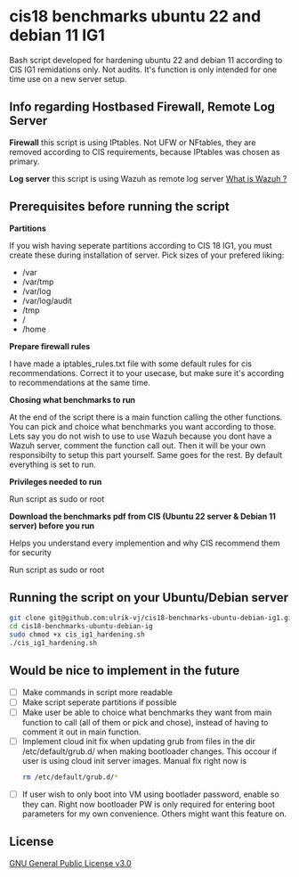 # cis18 benchmarks ubuntu 22 and debian 11 IG1

Bash script developed for hardening ubuntu 22 and debian 11 according to CIS IG1 remidations only. Not audits.
It's function is only intended for one time use on a new server setup.


## Info regarding Hostbased Firewall, Remote Log Server

**Firewall** this script is using IPtables. Not UFW or NFtables, they are removed according to CIS requirements, because IPtables was chosen as primary.

**Log server** this script is using Wazuh as remote log server [What is Wazuh ?](https://documentation.wazuh.com/current/getting-started/architecture.html)

## Prerequisites before running the script

**Partitions**

If you wish having seperate partitions according to CIS 18 IG1, you must create these during installation of server. Pick sizes of your prefered liking:

- /var
- /var/tmp
- /var/log
- /var/log/audit
- /tmp
- /
- /home

**Prepare firewall rules**

I have made a iptables_rules.txt file with some default rules for cis recommendations. Correct it to your usecase, but make sure it's according to recommendations at the same time.

**Chosing what benchmarks to run**

At the end of the script there is a main function calling the other functions. You can pick and choice what benchmarks you want according to those. Lets say you do not wish to use to use Wazuh because you dont have a Wazuh server, comment the function call out. Then it will be your own responsibilty to setup this part yourself. Same goes for the rest. 
By default everything is set to run.

**Privileges needed to run**

Run script as sudo or root

**Download the benchmarks pdf from CIS (Ubuntu 22 server & Debian 11 server) before you run**

Helps you understand every implemention and why CIS recommend them for security

Run script as sudo or root

## Running the script on your Ubuntu/Debian server

```bash
git clone git@github.com:ulrik-vj/cis18-benchmarks-ubuntu-debian-ig1.git
cd cis18-benchmarks-ubuntu-debian-ig
sudo chmod +x cis_ig1_hardening.sh
./cis_ig1_hardening.sh
```

## Would be nice to implement in the future
- [ ] Make commands in script more readable
- [ ] Make script seperate partitions if possible
- [ ] Make user be able to choice what benchmarks they want from main function to call (all of them or pick and chose), instead of having to comment it out in main function.
- [ ] Implement cloud init fix when updating grub from files in the dir /etc/default/grub.d/ when making bootloader changes. This occour if user is using cloud init server images. Manual fix right now is
	```bash 
	rm /etc/default/grub.d/*
	```
- [ ] If user wish to only boot into VM using bootlader password, enable so they can. Right now bootloader PW is only required for entering boot parameters for my own convenience. Others might want this feature on.

## License

[GNU General Public License v3.0](LICENSE)
